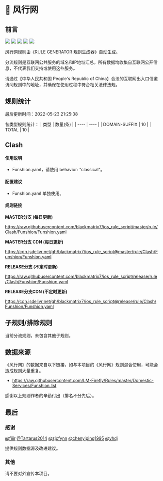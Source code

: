 # 🧸 风行网

## 前言

![](https://shields.io/badge/-移除重复规则-ff69b4) ![](https://shields.io/badge/-DOMAIN与DOMAIN--SUFFIX合并-green) ![](https://shields.io/badge/-DOMAIN--SUFFIX间合并-critical) ![](https://shields.io/badge/-DOMAIN--SUFFIX与DOMAIN--KEYWORD合并-blue) ![](https://shields.io/badge/-IP--CIDR(6)合并-blueviolet) 

风行网规则由《RULE GENERATOR 规则生成器》自动生成。

分流规则是互联网公共服务的域名和IP地址汇总，所有数据均收集自互联网公开信息，不代表我们支持或使用这些服务。

请通过【中华人民共和国 People's Republic of China】合法的互联网出入口信道访问规则中的地址，并确保在使用过程中符合相关法律法规。

## 规则统计

最后更新时间：2022-05-23 21:25:38

各类型规则统计：
| 类型 | 数量(条)  | 
| ---- | ----  |
| DOMAIN-SUFFIX | 10  | 
| TOTAL | 10  | 


## Clash 

#### 使用说明
- Funshion.yaml，请使用 behavior: "classical"。

#### 配置建议
- Funshion.yaml 单独使用。

#### 规则链接
**MASTER分支 (每日更新)**

https://raw.githubusercontent.com/blackmatrix7/ios_rule_script/master/rule/Clash/Funshion/Funshion.yaml

**MASTER分支 CDN (每日更新)**

https://cdn.jsdelivr.net/gh/blackmatrix7/ios_rule_script@master/rule/Clash/Funshion/Funshion.yaml

**RELEASE分支 (不定时更新)**

https://raw.githubusercontent.com/blackmatrix7/ios_rule_script/release/rule/Clash/Funshion/Funshion.yaml

**RELEASE分支CDN (不定时更新)**

https://cdn.jsdelivr.net/gh/blackmatrix7/ios_rule_script@release/rule/Clash/Funshion/Funshion.yaml

## 子规则/排除规则


当前分流规则，未包含其他子规则。

## 数据来源

《风行网》的数据来自以下链接，如与本项目的《风行网》规则混合使用，可能会造成规则大量重复。

- https://raw.githubusercontent.com/LM-Firefly/Rules/master/Domestic-Services/Funshion.list


感谢以上规则作者的辛勤付出（排名不分先后）。

## 最后

### 感谢

[@fiiir](https://github.com/fiiir) [@Tartarus2014](https://github.com/Tartarus2014) [@zjcfynn](https://github.com/zjcfynn) [@chenyiping1995](https://github.com/chenyiping1995) [@vhdj](https://github.com/vhdj)

提供规则数据源及改进建议。

### 其他

请不要对外宣传本项目。